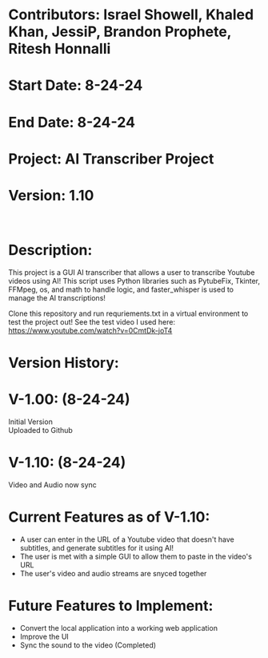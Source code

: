 # Contributors: Israel Showell, Khaled Khan, JessiP, Brandon Prophete, Ritesh Honnalli
# Start Date: 8-24-24
# End Date: 8-24-24
# Project: AI Transcriber Project
# Version: 1.10

<br>

# Description: 
This project is a GUI AI transcriber that allows a user to transcribe Youtube videos using AI!
This script uses Python libraries such as PytubeFix, Tkinter, FFMpeg, os, and math to handle logic, and faster_whisper is used to 
manage the AI transcriptions!

Clone this repository and run requriements.txt in a virtual environment to test the project out!
See the test video I used here: https://www.youtube.com/watch?v=0CmtDk-joT4


# Version History:
# V-1.00: (8-24-24)
Initial Version <br>
Uploaded to Github <br>

# V-1.10: (8-24-24)
Video and Audio now sync <br>

# Current Features as of V-1.10:
- A user can enter in the URL of a Youtube video that doesn't have subtitles, and generate subtitles for it using AI!
- The user is met with a simple GUI to allow them to paste in the video's URL
- The user's video and audio streams are snyced together

# Future Features to Implement:
- Convert the local application into a working web application
- Improve the UI
- Sync the sound to the video (Completed)